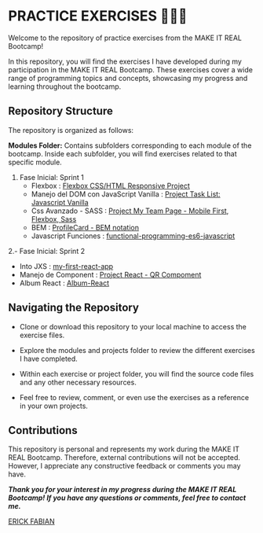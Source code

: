 # PRACTICE EXERCISES 👨🏾‍💻
Welcome to the repository of practice exercises from the MAKE IT REAL Bootcamp!

In this repository, you will find the exercises I have developed during my participation in the MAKE IT REAL Bootcamp. These exercises cover a wide range of programming topics and concepts, showcasing my progress and learning throughout the bootcamp.

## Repository Structure
The repository is organized as follows:

**Modules Folder:** Contains subfolders corresponding to each module of the bootcamp. Inside each subfolder, you will find exercises related to that specific module.

1. Fase Inicial: Sprint 1
    * Flexbox : [Flexbox CSS/HTML Responsive Project](https://github.com/erickfabiandev/practiceExercise/tree/main/Sprint_1/Html%201)
    * Manejo del DOM con JavaScript Vanilla : [Project Task List: Javascript Vanilla](https://github.com/erickfabiandev/practiceExercise/tree/main/Sprint_1/JavaScript_Vanilla)
    * Css Avanzado - SASS : [Project My Team Page - Mobile First, Flexbox, Sass](https://github.com/erickfabiandev/practiceExercise/tree/main/Sprint_1/my-team-page)
    * BEM : [ProfileCard - BEM notation](https://github.com/erickfabiandev/practiceExercise/tree/main/Sprint_1/profile-card-bem-notation)
    * Javascript Funciones : [functional-programming-es6-javascript](https://github.com/erickfabiandev/practiceExercise/tree/main/Sprint_1/functional-programming-es6-javascript)

2.- Fase Inicial: Sprint 2
   * Into JXS  : [my-first-react-app](https://github.com/erickfabiandev/practiceExercise/tree/main/Sprint_2/my-first-react-app)
   * Manejo de Component : [Project React - QR Compoment](https://github.com/erickfabiandev/practiceExercise/tree/main/Sprint_2/Make%20It%20Real%20-%20QR%20code%20component)
   * Album React : [Album-React](https://github.com/erickfabiandev/practiceExercise/tree/main/Sprint_2/AlbumReact)


## Navigating the Repository
* Clone or download this repository to your local machine to access the exercise files.

* Explore the modules and projects folder to review the different exercises I have completed.

* Within each exercise or project folder, you will find the source code files and any other necessary resources.

* Feel free to review, comment, or even use the exercises as a reference in your own projects.

## Contributions
This repository is personal and represents my work during the MAKE IT REAL Bootcamp. Therefore, external contributions will not be accepted. However, I appreciate any constructive feedback or comments you may have.

***Thank you for your interest in my progress during the MAKE IT REAL Bootcamp! If you have any questions or comments, feel free to contact me.***

[ERICK FABIAN](https://erickfabiandev.com/)
